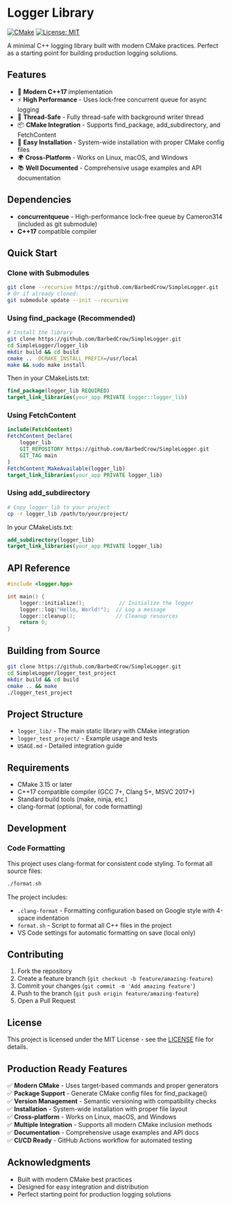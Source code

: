 # Logger Library

[![CMake](https://github.com/BarbedCrow/SimpleLogger.git/workflows/CMake%20Build/badge.svg)](https://github.com/BarbedCrow/SimpleLogger.git/actions)
[![License: MIT](https://img.shields.io/badge/License-MIT-yellow.svg)](https://opensource.org/licenses/MIT)

A minimal C++ logging library built with modern CMake practices. Perfect as a starting point for building production logging solutions.

## Features

- 🚀 **Modern C++17** implementation
- ⚡ **High Performance** - Uses lock-free concurrent queue for async logging
- 🧵 **Thread-Safe** - Fully thread-safe with background writer thread
- 📦 **CMake Integration** - Supports find_package, add_subdirectory, and FetchContent
- 🔧 **Easy Installation** - System-wide installation with proper CMake config files
- 🌍 **Cross-Platform** - Works on Linux, macOS, and Windows
- 📚 **Well Documented** - Comprehensive usage examples and API documentation

## Dependencies

- **concurrentqueue** - High-performance lock-free queue by Cameron314 (included as git submodule)
- **C++17** compatible compiler

## Quick Start

### Clone with Submodules
```bash
git clone --recursive https://github.com/BarbedCrow/SimpleLogger.git
# Or if already cloned:
git submodule update --init --recursive
```

### Using find_package (Recommended)
```bash
# Install the library
git clone https://github.com/BarbedCrow/SimpleLogger.git
cd SimpleLogger/logger_lib
mkdir build && cd build
cmake .. -DCMAKE_INSTALL_PREFIX=/usr/local
make && sudo make install
```

Then in your CMakeLists.txt:
```cmake
find_package(logger_lib REQUIRED)
target_link_libraries(your_app PRIVATE logger::logger_lib)
```

### Using FetchContent
```cmake
include(FetchContent)
FetchContent_Declare(
    logger_lib
    GIT_REPOSITORY https://github.com/BarbedCrow/SimpleLogger.git
    GIT_TAG main
)
FetchContent_MakeAvailable(logger_lib)
target_link_libraries(your_app PRIVATE logger_lib)
```

### Using add_subdirectory
```bash
# Copy logger_lib to your project
cp -r logger_lib /path/to/your/project/
```
In your CMakeLists.txt:
```cmake
add_subdirectory(logger_lib)
target_link_libraries(your_app PRIVATE logger_lib)
```

## API Reference

```cpp
#include <logger.hpp>

int main() {
    logger::initialize();           // Initialize the logger
    logger::log("Hello, World!");  // Log a message
    logger::cleanup();             // Cleanup resources
    return 0;
}
```

## Building from Source

```bash
git clone https://github.com/BarbedCrow/SimpleLogger.git
cd SimpleLogger/logger_test_project
mkdir build && cd build
cmake .. && make
./logger_test_project
```

## Project Structure

- `logger_lib/` - The main static library with CMake integration
- `logger_test_project/` - Example usage and tests  
- `USAGE.md` - Detailed integration guide

## Requirements

- CMake 3.15 or later
- C++17 compatible compiler (GCC 7+, Clang 5+, MSVC 2017+)
- Standard build tools (make, ninja, etc.)
- clang-format (optional, for code formatting)

## Development

### Code Formatting
This project uses clang-format for consistent code styling. To format all source files:

```bash
./format.sh
```

The project includes:
- `.clang-format` - Formatting configuration based on Google style with 4-space indentation
- `format.sh` - Script to format all C++ files in the project
- VS Code settings for automatic formatting on save (local only)

## Contributing

1. Fork the repository
2. Create a feature branch (`git checkout -b feature/amazing-feature`)
3. Commit your changes (`git commit -m 'Add amazing feature'`)
4. Push to the branch (`git push origin feature/amazing-feature`)  
5. Open a Pull Request

## License

This project is licensed under the MIT License - see the [LICENSE](LICENSE) file for details.

## Production Ready Features

✅ **Modern CMake** - Uses target-based commands and proper generators  
✅ **Package Support** - Generate CMake config files for find_package()  
✅ **Version Management** - Semantic versioning with compatibility checks  
✅ **Installation** - System-wide installation with proper file layout  
✅ **Cross-platform** - Works on Linux, macOS, and Windows  
✅ **Multiple Integration** - Supports all modern CMake inclusion methods  
✅ **Documentation** - Comprehensive usage examples and API docs  
✅ **CI/CD Ready** - GitHub Actions workflow for automated testing

## Acknowledgments

- Built with modern CMake best practices
- Designed for easy integration and distribution
- Perfect starting point for production logging solutions
